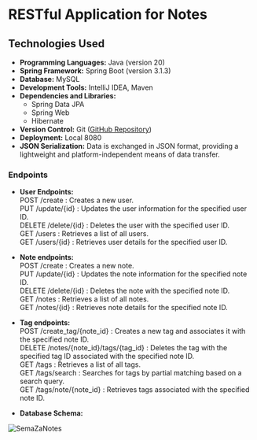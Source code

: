# RESTful Application for Notes

## Technologies Used
- **Programming Languages:** Java (version 20)
- **Spring Framework:** Spring Boot (version 3.1.3)
- **Database:** MySQL
- **Development Tools:** IntelliJ IDEA, Maven
- **Dependencies and Libraries:**
  - Spring Data JPA
  - Spring Web
  - Hibernate
- **Version Control:** Git ([GitHub Repository](https://github.com/DataBora/notes-rest-app))
- **Deployment:** Local 8080
- **JSON Serialization:** Data is exchanged in JSON format, providing a lightweight and platform-independent means of data transfer.

### Endpoints
- **User Endpoints:**<br>
POST /create : Creates a new user.<br>
PUT /update/{id} : Updates the user information for the specified user ID.<br>
DELETE /delete/{id} : Deletes the user with the specified user ID.<br>
GET /users : Retrieves a list of all users.<br>
GET /users/{id} : Retrieves user details for the specified user ID.<br>
- **Note endpoints:**<br>
POST /create : Creates a new note.<br>
PUT /update/{id} : Updates the note information for the specified note ID.<br>
DELETE /delete/{id} : Deletes the note with the specified note ID.<br>
GET /notes : Retrieves a list of all notes.<br>
GET /notes/{id} : Retrieves note details for the specified note ID.<br>
- **Tag endpoints:**<br>
POST /create_tag/{note_id} : Creates a new tag and associates it with the specified note ID.<br>
DELETE /notes/{note_id}/tags/{tag_id} : Deletes the tag with the specified tag ID associated with the specified note ID.<br>
GET /tags : Retrieves a list of all tags.<br>
GET /tags/search : Searches for tags by partial matching based on a search query.<br>
GET /tags/note/{note_id} : Retrieves tags associated with the specified note ID.<br>

- **Database Schema:**

![SemaZaNotes](https://github.com/DataBora/notes-rest-app/assets/94956337/399047bc-9474-463d-be55-b1e697eb274b)
